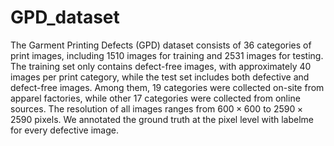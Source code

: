 # GPD_dataset

The Garment Printing Defects (GPD) dataset consists of 36 categories of print images, including 1510 images for training and 2531 images for testing. The training set only contains defect-free images, with approximately 40 images per print category, while the test set includes both defective and defect-free images. Among them, 19 categories were collected on-site from apparel factories, while other 17 categories were collected from online sources. The resolution of all images ranges from $600 \times 600$ to $2590 \times 2590$ pixels. We annotated the ground truth at the pixel level with labelme for every defective image.
